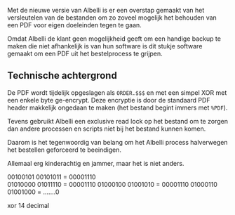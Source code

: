 Met de nieuwe versie van Albelli is er een overstap gemaakt
van het versleutelen van de bestanden om zo zoveel mogelijk
het behouden van een PDF voor eigen doeleinden tegen te gaan.

Omdat Albelli de klant geen mogelijkheid geeft om een handige
backup te maken die niet afhankelijk is van hun software
is dit stukje software gemaakt om een PDF uit het bestelprocess
te grijpen.

Technische achtergrond
----------------------
De PDF wordt tijdelijk opgeslagen als `ORDER.$$$` en met een simpel
XOR met een enkele byte ge-encrypt. Deze encryptie is door de standaard
PDF header makkelijk ongedaan te maken (het bestand begint immers met `%PDF`).

Tevens gebruikt Albelli een exclusive read lock op het bestand om te zorgen dan andere processen en scripts niet bij het bestand kunnen komen.

Daarom is het tegenwoordig van belang om het Albelli process
halverwegen het bestellen geforceerd te beeindigen.

Allemaal erg kinderachtig en jammer, maar het is niet anders.

00100101  00101011 = 00001110  
01010000  01011110 = 00001110
01000100  01001010 = 00001110
01000110  01001000 = .......0


xor 14 decimal
